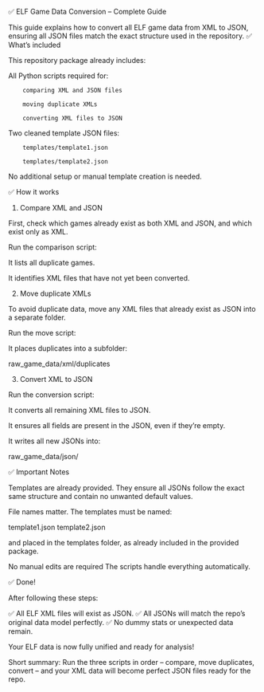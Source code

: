 ✅ ELF Game Data Conversion – Complete Guide

This guide explains how to convert all ELF game data from XML to JSON, ensuring all JSON files match the exact structure used in the repository.
✅ What’s included

This repository package already includes:

All Python scripts required for:

        comparing XML and JSON files

        moving duplicate XMLs

        converting XML files to JSON

Two cleaned template JSON files:

        templates/template1.json

        templates/template2.json

No additional setup or manual template creation is needed.

✅ How it works

1. Compare XML and JSON

First, check which games already exist as both XML and JSON, and which exist only as XML.

Run the comparison script:

It lists all duplicate games.

It identifies XML files that have not yet been converted.

2. Move duplicate XMLs

To avoid duplicate data, move any XML files that already exist as JSON into a separate folder.

Run the move script:

It places duplicates into a subfolder:

raw_game_data/xml/duplicates

3. Convert XML to JSON

Run the conversion script:

It converts all remaining XML files to JSON.

It ensures all fields are present in the JSON, even if they’re empty.

It writes all new JSONs into:

raw_game_data/json/

✅ Important Notes

Templates are already provided.
They ensure all JSONs follow the exact same structure and contain no unwanted default values.

File names matter.
The templates must be named:

template1.json
template2.json

and placed in the templates folder, as already included in the provided package.

No manual edits are required
The scripts handle everything automatically.

✅ Done!

After following these steps:

✅ All ELF XML files will exist as JSON.
✅ All JSONs will match the repo’s original data model perfectly.
✅ No dummy stats or unexpected data remain.

Your ELF data is now fully unified and ready for analysis!

Short summary:
Run the three scripts in order – compare, move duplicates, convert – and your XML data will become perfect JSON files ready for the repo.
